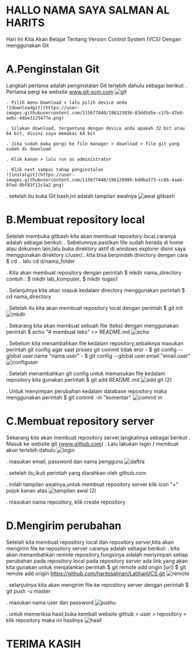 # HALLO NAMA SAYA SALMAN AL HARITS
Hari Ini Kita Akan Belajar Tentang Version Control System (VCS) Dengan menggunakan Git

# A.Penginstalan Git
Langkah pertama adalah penginstalan Git terlebih dahulu sebagai berikut:
	. Pertama pergi ke website www.git-scm.com
    ![git](https://user-images.githubusercontent.com/115677440/196120895-26d57a1a-343a-4aa5-b389-f475ab10e250.png)
    
	. Pilih menu Download > lalu pilih device anda
    ![downloadgit](https://user-images.githubusercontent.com/115677440/196123036-83dd5d5e-c1fb-47e0-ae6c-4dae3125477e.png)
    
	. Silakan download, tergantung dengan device anda apakah 32 bit atau 64 bit, disini saya memakai 64 bit
	
	. Jika sudah maka pergi ke file manager > download > file git yang sudah di download
	
	. Klik kanan > lalu run as administrator
	
	. Klik next sampai tahap penginstalan
    ![instalgit](https://user-images.githubusercontent.com/115677440/196120986-bddba373-cc8b-4aa6-8fad-8bf83f12c3a2.png)
    
  . setelah itu buka Git bash,ini adalah tampilan awalnya
    ![awal gitbash](https://user-images.githubusercontent.com/115677440/196123006-de0d5f71-9d79-4b45-a7e6-7cade84a0259.png)

# B.Membuat repository local
  Setelah membuka gitbash kita akan membuat repository local,caranya adalah sebagai berikut:
  . Sebelumnya pastikan file sudah berada di home atau dokumen lain,lalu buka direktory aktif di windows explorer
    disini saya menggunakan direktory c/user/..
    kita bisa berpindah directory dengan cara $ cd .. lalu cd d/nama_folder
    
  . Kita akan membuat repository dengan perintah $ mkdir nama_directory
          contoh : $ mkdir lab_komputer, $ mkdir tugas1
	  
  . Selanjutnya kita akan masuk kedalam directory menggunakan perintah $ cd nama_directory
  
  . Setelah itu kita akan membuat repository local dengan perintah $  git init
    ![mkdir](https://user-images.githubusercontent.com/115677440/196123766-7b479ee2-7ac1-4b08-bca0-cfb0345a8e5b.png)
    
  . Sekarang kita akan membuat sebuah file (teks) dengan menggunakan perintah $ echo "# membuat teks" >> README.md
    ![echo](https://user-images.githubusercontent.com/115677440/196123072-e45b6e02-4f6d-4ac2-b57c-89aaf6f99b06.png)
    
  . Sebelum kita menambahkan file kedalam repository,sebaiknya masukan perintah git config agar saat proses git commit tidak eror
      - $ git config --global user.name "nama.user"
      - $ git config --global user.email "email.user"
    ![configuser](https://user-images.githubusercontent.com/115677440/196123031-624d70d1-7c71-4c0d-bbb1-651c0a39a7fb.png)
    
  . Setelah menambahkan git config untuk memasukan file kedalam repository kita gunakan perintah $ git add README.md
    ![add git (2)](https://user-images.githubusercontent.com/115677440/196122977-3a8ef9ce-31a4-4d37-b78c-29be74091787.png)
    
  . Untuk menyimpan perubahan kedalam database repository maka menggunakan perintah $ git commit -m "komentar"
    ![commit m](https://user-images.githubusercontent.com/115677440/196123014-2299fff2-973e-4c2b-a367-6c911336f067.png)

# C.Membuat repository server
  Sekarang kita akan membuat repository server,langkahnya sebagai berikut
  . Masuk ke website git (www.github.com)
  . Lalu lakukan login / membuat akun terlebih dahulu
    ![login](https://user-images.githubusercontent.com/115677440/196121002-3a906879-343c-429c-83c8-7f5824e16aee.png)
    
  . masukan email, password dan nama pengguna
    ![daftra](https://user-images.githubusercontent.com/115677440/196123721-32164231-76e1-4354-99db-9e63b86bc32b.png)
    
  . setelah itu,ikuti perintah yang diarahkan oleh github.com
  
  . inilah tampilan awalnya,untuk membuat repository server klik icon "+" pojok kanan atas
    ![tampilan awal (2)](https://user-images.githubusercontent.com/115677440/196123780-ad18008b-32f4-4599-8352-139575c93168.png)
    
  . masukan nama repository, klik create repository
    
# D.Mengirim perubahan
  Setelah kita membuat repository local dan repository server,kita akan mengirim file ke repository server caranya adalah sebagai berikut: 
  . kita akan menambahkan remote repository,fungsinya adalah menyimpan setiap perubahan pada repository local
    pada repository server ada link yang akan kita gunakan untuk menjalankan perintah $ git remote add origin [url]
    $ git remote add origin https://github.com/haritssalman/LatihanVCS.git
    ![remote](https://user-images.githubusercontent.com/115677440/196123772-37de047a-1e5d-4b00-8208-69efc3df32e8.png)
    
  . selanjutnya kita akan mengirim file ke repository server dengan perintah $ git push -u master
  
  . masukan nama user dan password
    ![pushu](https://user-images.githubusercontent.com/115677440/196123769-1adf0ede-9344-4c0e-8edf-6521b04c54b9.png)
    
  . untuk memeriksa hasil,buka kembali website github > user > repository > klik repository
    maka ini hasilnya
    ![hasil](https://user-images.githubusercontent.com/115677440/196123758-cc24823c-33ea-4556-a172-1279eb286dae.png)

# TERIMA KASIH
